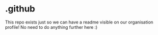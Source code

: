 # .github
This repo exists just so we can have a readme visible on our organisation profile! No need to do anything further here :)
